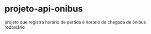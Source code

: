 # projeto-api-onibus
projeto que registra horário  de partida e horário de chegada de ônibus rodoviário
